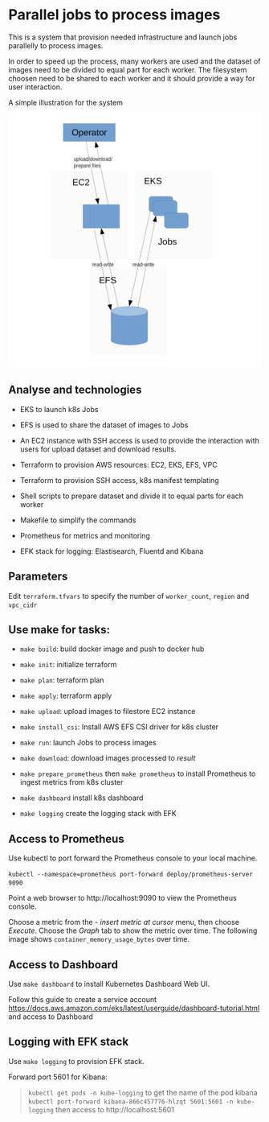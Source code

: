 # Parallel jobs to process images

This is a system that provision needed infrastructure and launch jobs parallelly to process images.

In order to speed up the process, many workers are used and the dataset of images need to be divided to equal part for each worker. The filesystem choosen need to be shared to each worker and it should provide a way for user interaction.

A simple illustration for the system

![Architecture](architecture.png)

## Analyse and technologies

- EKS to launch k8s Jobs

- EFS is used to share the dataset of images to Jobs

- An EC2 instance with SSH access is used to provide the interaction with users for upload dataset and download results.

- Terraform to provision AWS resources: EC2, EKS, EFS, VPC

- Terraform to provision SSH access, k8s manifest templating

- Shell scripts to prepare dataset and divide it to equal parts for each worker

- Makefile to simplify the commands

- Prometheus for metrics and monitoring

- EFK stack for logging: Elastisearch, Fluentd and Kibana

## Parameters

Edit `terraform.tfvars` to specify the number of `worker_count`, `region` and `vpc_cidr`

## Use make for tasks:

- `make build`: build docker image and push to docker hub

- `make init`: initialize terraform

- `make plan`: terraform plan

- `make apply`: terraform apply

- `make upload`: upload images to filestore EC2 instance

- `make install_csi`: Install AWS EFS CSI driver for k8s cluster

- `make run`: launch Jobs to process images

- `make download`: download images processed to *result*

- `make prepare_prometheus` then `make prometheus` to install Prometheus to ingest metrics from k8s cluster

- `make dashboard` install k8s dashboard

- `make logging` create the logging stack with EFK

## Access to Prometheus

Use kubectl to port forward the Prometheus console to your local machine.

`kubectl --namespace=prometheus port-forward deploy/prometheus-server 9090`

Point a web browser to http://localhost:9090 to view the Prometheus console.

Choose a metric from the - *insert metric at cursor* menu, then choose *Execute*. Choose the *Graph* tab to show the metric over time. The following image shows `container_memory_usage_bytes` over time.

## Access to Dashboard

Use `make dashboard` to install Kubernetes Dashboard Web UI.

Follow this guide to create a service account https://docs.aws.amazon.com/eks/latest/userguide/dashboard-tutorial.html and access to Dashboard

## Logging with EFK stack

Use `make logging` to provision EFK stack.

Forward port 5601 for Kibana:

> `kubectl get pods -n kube-logging` to get the name of the pod kibana
> `kubectl port-forward kibana-866c457776-hlzqt 5601:5601 -n kube-logging` then access to http://localhost:5601
